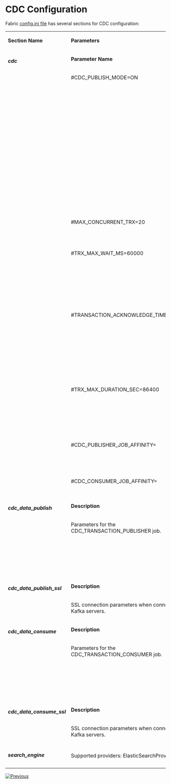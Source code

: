 # CDC Configuration

Fabric [config.ini file](/articles/02_fabric_architecture/05_fabric_main_configuration_files.md#configini) has several sections for CDC configuration:

<table width="900pxl">
<tbody>
<tr>
<td valign="top" width="200pxl">
<p><strong>Section Name</strong></p>
</td>
<td colspan="2" width="700pxl">
<p><strong>Parameters</strong></p>
</td>
</tr>
<tr>
<td rowspan="8" valign="top" width="200pxl">
<h5>cdc</h5>
</td>
<td valign="top" width="300pxl">
<p><strong>Parameter Name</strong></p>
</td>
<td valign="top" width="400pxl">
<p><strong>Parameter Description</strong></p>
</td>
</tr>
<tr>
<td valign="top" width="300pxl">
<p>#CDC_PUBLISH_MODE=ON</p>
</td>
<td valign="top" width="400pxl">
<p>This parameter controls whether a CDC message is published to external systems. The following values can be set:</p>
<ul>
<li>ON (default), when implemented, publish the CDC message.</li>
<li>OFF, never publish the CDC message.</li>
<li>IF_SETUP, (Studio Debug default) when implemented, publish the CDC message only if the CDC publisher has been configured in the config.ini file.</li>
</ul>
</td>
</tr>
<tr>
<td valign="top" width="300pxl">
<p>#MAX_CONCURRENT_TRX=20</p>
<p>&nbsp;</p>
</td>
<td valign="top" width="400pxl">
<p>The number of parallel CDC transactions at a time.</p>
</td>
</tr>
<tr>
<td valign="top" width="300pxl">
<p>#TRX_MAX_WAIT_MS=60000</p>
<p>&nbsp;</p>
</td>
<td valign="top" width="400pxl">
<p>Max wait time to create a new transaction. Create a transaction might be waiting for the transactions pool to get freed up.</p>
<p>&nbsp;</p>
</td>
</tr>
<tr>
<td valign="top" width="300pxl">
<p>#TRANSACTION_ACKNOWLEDGE_TIME_SEC=60</p>
<p>&nbsp;</p>
</td>
<td valign="top" width="400pxl">
<p>Maximum number of seconds to acknowledge an idle transaction which has not yet been saved to Cassandra.</p>
<p><a href="02_cdc_process_architecture.md#transaction_acknowledge_time_sec-parameter">Click for more infromation about this parameter.</a></p>    
</td>
</tr>
<tr>
<td valign="top" width="300pxl">
<p>#TRX_MAX_DURATION_SEC=86400</p>
<p>&nbsp;</p>
</td>
<td valign="top" width="400pxl">
<p>Max duration time for a transaction, when the time elapsed, a transaction will be dropped.</p>
<p>&nbsp;</p>
</td>
</tr>
<tr>
<td valign="top" width="300pxl">
<p>#CDC_PUBLISHER_JOB_AFFINITY=</p>
<p>&nbsp;</p>
</td>
<td valign="top" width="400pxl">
<p>Affinity for CDC publisher job</p>
<p>&nbsp;</p>
</td>
</tr>
<tr>
<td valign="top" width="300pxl">
<p>#CDC_CONSUMER_JOB_AFFINITY=</p>
</td>
<td valign="top" width="400pxl">
<p>Affinity for CDC consumer job</p>
</td>
</tr>
<tr>
<td rowspan="2" valign="top" width="200pxl">
<p><h5>cdc_data_publish</h5></p>
</td>
<td valign="top" width="300pxl">
<p><strong>Description</strong></p>
</td>
<td width="400pxl" valign="top" >
<p><strong>Instructions</strong></p>
</td>
</tr>
<tr>
<td valign="top" width="250pxl">
<p>Parameters for the CDC_TRANSACTION_PUBLISHER job.</p>
</td>
<td width="450pxl" valign="top" >
<p>Populate the #BOOTSTRAP_SERVERS by IP address of the Kafka servers.</p>
  <p> It is possible to populate several IP addresses separated by a comma. </p>
</td>
</tr>
<tr>
<td rowspan="2" valign="top" width="200pxl">
<p><h5>cdc_data_publish_ssl</h5></p>
</td>
<td valign="top" width="250pxl">
<p><strong>Description</strong></p>
</td>
<td width="450pxl" valign="top" >
<p><strong>Instructions</strong></p>
</td>
</tr>
<tr>
<td valign="top" width="250pxl">
<p>SSL connection parameters when connecting the Kafka servers.</p>
</td>
<td width="450pxl" valign="top" >
</td>
</tr>
<tr>
<td rowspan="2" valign="top" width="200pxl">
<p><h5>cdc_data_consume</h5></p>
</td>
<td valign="top" width="250pxl">
<p><strong>Description</strong></p>
</td>
<td width="450pxl" valign="top" >
<p><strong>Instructions</strong></p>
</td>
</tr>
<tr>
<td valign="top" width="250pxl">
<p>Parameters for the CDC_TRANSACTION_CONSUMER job.</p>
</td>
<td width="450pxl" valign="top" >
<p>Populate the #BOOTSTRAP_SERVERS by IP address of the Kafka servers.</p>
<p> It is possible to populate several IP addresses separated by a comma. </p>
</td>
</tr>
<tr>
<td rowspan="2" valign="top" width="200pxl">
<p><h5>cdc_data_consume_ssl</h5></p>
</td>
<td valign="top" width="250pxl">
<p><strong>Description</strong></p>
</td>
<td width="400pxl" valign="top" >
<p><strong>Instructions</strong></p>
</td>
</tr>
<tr>
<td valign="top" width="250pxl">
<p>SSL connection parameters when connecting the Kafka servers.</p>
</td>
<td width="400pxl" valign="top" >
</td>
</tr>    
<td valign="top" width="200pxl">
<p><h5>search_engine</h5></p>
</td>
<td colspan="2" width="471">
<p>Supported providers: ElasticSearchProvide</p>
</td>
</tr>
</tbody>
</table>





[![Previous](/articles/images/Previous.png)](05_cdc_consumers_implementation.md)
